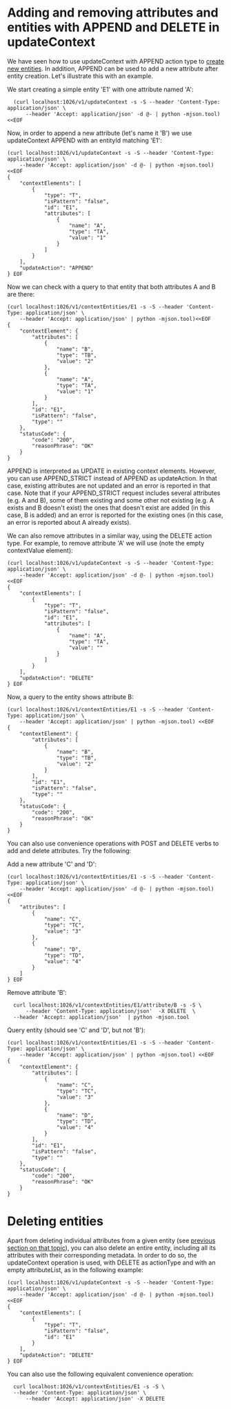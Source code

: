# Adding and removing attributes and entities with APPEND and DELETE in updateContext

We have seen how to use updateContext with APPEND action type to [create
new entities](walkthrough_apiv1.md#entity-creation). In addition, APPEND can be
used to add a new attribute after entity creation. Let's illustrate this
with an example.

We start creating a simple entity 'E1' with one attribute named 'A':

      (curl localhost:1026/v1/updateContext -s -S --header 'Content-Type: application/json' \ 
          --header 'Accept: application/json' -d @- | python -mjson.tool) <<EOF
                                                                                                                    
  
Now, in order to append a new attribute (let's name it 'B') we use
updateContext APPEND with an entityId matching 'E1':

```
(curl localhost:1026/v1/updateContext -s -S --header 'Content-Type: application/json' \ 
    --header 'Accept: application/json' -d @- | python -mjson.tool) <<EOF
{
    "contextElements": [
        {
            "type": "T",
            "isPattern": "false",
            "id": "E1",
            "attributes": [
                {
                    "name": "A",
                    "type": "TA",
                    "value": "1"
                }
            ]
        }
    ],
    "updateAction": "APPEND"
} EOF
``` 
Now we can check with a query to that entity that both attributes A and
B are there:

``` 
(curl localhost:1026/v1/contextEntities/E1 -s -S --header 'Content-Type: application/json' \ 
    --header 'Accept: application/json' | python -mjson.tool)<<EOF
{
    "contextElement": {
        "attributes": [
            {
                "name": "B",
                "type": "TB",
                "value": "2"
            },
            {
                "name": "A",
                "type": "TA",
                "value": "1"
            }
        ],
        "id": "E1",
        "isPattern": "false",
        "type": ""
    },
    "statusCode": {
        "code": "200",
        "reasonPhrase": "OK"
    }
}
``` 


APPEND is interpreted as UPDATE in existing context elements. However, you can use APPEND_STRICT instead of APPEND as updateAction. In that case,
existing attributes are not updated and an error is reported in that case. Note that if your APPEND_STRICT request includes several attributes
(e.g. A and B), some of them existing and some other not existing (e.g. A exists and B doesn't exist) the ones that doesn't exist are added (in
this case, B is added) and an error is reported for the existing ones (in this case, an error is reported about A already exists).


We can also remove attributes in a similar way, using the DELETE action
type. For example, to remove attribute 'A' we will use (note the empty
contextValue element):

```
(curl localhost:1026/v1/updateContext -s -S --header 'Content-Type: application/json' \
    --header 'Accept: application/json' -d @- | python -mjson.tool) <<EOF
{
    "contextElements": [
        {
            "type": "T",
            "isPattern": "false",
            "id": "E1",
            "attributes": [
                {
                    "name": "A",
                    "type": "TA",
                    "value": ""
                }
            ]
        }
    ],
    "updateAction": "DELETE"
} EOF
```

Now, a query to the entity shows attribute B:

```
(curl localhost:1026/v1/contextEntities/E1 -s -S --header 'Content-Type: application/json' \
    --header 'Accept: application/json' | python -mjson.tool) <<EOF
{
    "contextElement": {
        "attributes": [
            {
                "name": "B",
                "type": "TB",
                "value": "2"
            }
        ],
        "id": "E1",
        "isPattern": "false",
        "type": ""
    },
    "statusCode": {
        "code": "200",
        "reasonPhrase": "OK"
    }
}
```
        
  
You can also use convenience operations with POST and DELETE verbs to
add and delete attributes. Try the following:

Add a new attribute 'C' and 'D':

```
(curl localhost:1026/v1/contextEntities/E1 -s -S --header 'Content-Type: application/json' \ 
    --header 'Accept: application/json' -d @- | python -mjson.tool) <<EOF
{
    "attributes": [
        {
            "name": "C",
            "type": "TC",
            "value": "3"
        },
        {
            "name": "D",
            "type": "TD",
            "value": "4"
        }
    ]
} EOF
```

Remove attribute 'B':

      curl localhost:1026/v1/contextEntities/E1/attribute/B -s -S \
          --header 'Content-Type: application/json'  -X DELETE  \ 
	  --header 'Accept: application/json'  | python -mjson.tool

Query entity (should see 'C' and 'D', but not 'B'):

```
(curl localhost:1026/v1/contextEntities/E1 -s -S --header 'Content-Type: application/json' \ 
    --header 'Accept: application/json' | python -mjson.tool) <<EOF
{
    "contextElement": {
        "attributes": [
            {
                "name": "C",
                "type": "TC",
                "value": "3"
            },
            {
                "name": "D",
                "type": "TD",
                "value": "4"
            }
        ],
        "id": "E1",
        "isPattern": "false",
        "type": ""
    },
    "statusCode": {
        "code": "200",
        "reasonPhrase": "OK"
    }
}
``` 

# Deleting entities

Apart from deleting individual attributes from a given entity (see
[previous section on that
topic](#adding-and-removing-attributes-with-append-and-delete-in-updatecontext)),
you can also delete an entire entity, including all its attributes with
their corresponding metadata. In order to do so, the updateContext
operation is used, with DELETE as actionType and with an empty
attributeList, as in the following example:

```
(curl localhost:1026/v1/updateContext -s -S --header 'Content-Type: application/json' \ 
    --header 'Accept: application/json' -d @- | python -mjson.tool) <<EOF
{
    "contextElements": [
        {
            "type": "T",
            "isPattern": "false",
            "id": "E1"
        }
    ],
    "updateAction": "DELETE"
} EOF
``` 
 
You can also use the following equivalent convenience operation:

      curl localhost:1026/v1/contextEntities/E1 -s -S \ 
	  --header 'Content-Type: application/json' \ 
          --header 'Accept: application/json' -X DELETE


